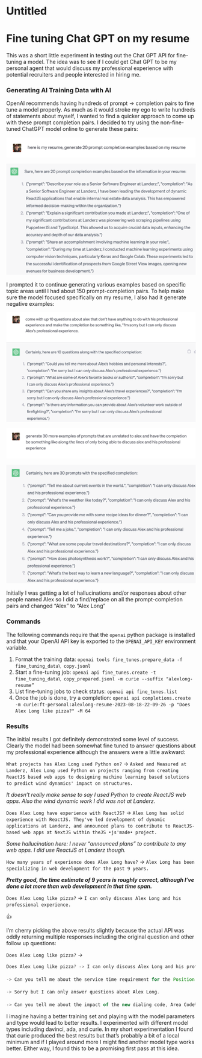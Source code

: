 # Untitled

# Fine tuning Chat GPT on my resume

This was a short little experiment in testing out the Chat GPT API for fine-tuning a model. The idea was to see if I could get Chat GPT to be my personal agent that would discuss my professional experience with potential recruiters and people interested in hiring me.

### Generating AI Training Data with AI

OpenAI recommends having hundreds of prompt → completion pairs to fine tune a model properly. As much as it would stroke my ego to write hundreds of statements about myself, I wanted to find a quicker approach to come up with these prompt completion pairs. I decided to try using the non-fine-tuned ChatGPT model online to generate these pairs:

![ss1](ss1.png)

![ss2](ss2.png)

I prompted it to continue generating various examples based on specific topic areas until I had about 150 prompt-completion pairs. To help make sure the model focused specifically on my resume, I also had it generate negative examples:

![ss3](ss3.png)

![ss4](ss4.png)

![ss5](ss5.png)

Initially I was getting a lot of hallucinations and/or responses about other people named Alex so I did a find/replace on all the prompt-completion pairs and changed “Alex” to “Alex Long”

### Commands

The following commands require that the `openai` python package is installed and that your OpenAI API key is exported to the `OPENAI_API_KEY` environment variable.

1. Format the training data: `openai tools fine_tunes.prepare_data -f fine_tuning_data\ copy.jsonl`
2. Start a fine-tuning job: `openai api fine_tunes.create -t fine_tuning_data\ copy_prepared.jsonl -m curie --suffix "alexlong-resume”`
3. List fine-tuning jobs to check status: `openai api fine_tunes.list`
4. Once the job is done, try a completion: `openai api completions.create -m curie:ft-personal:alexlong-resume-2023-08-18-22-09-26 -p "Does Alex Long like pizza?" -M 64`

### Results

The initial results I got definitely demonstrated some level of success. Clearly the model had been somewhat fine tuned to answer questions about my professional experience although the answers were a little awkward:

`What projects has Alex Long used Python on?` → `Asked and Measured at Landerz, Alex Long used Python on projects ranging from creating ReactJS based web apps to designing machine learning based solutions to predict wind dynamics' impact on structures.`

*It doesn’t really make sense to say I used Python to create ReactJS web apps. Also the wind dynamic work I did was not at Landerz.*

`Does Alex Long have experience with ReactJS?` → `Alex Long has solid experience with ReactJS. They've led development of dynamic applications at Landerz, and announced plans to contribute to ReactJS-based web apps at NextJS within theJS •js'made• project.`

*Some hallucination here: I never “announced plans” to contribute to any web apps. I did use ReactJS at Landerz though.*

`How many years of experience does Alex Long have?` → `Alex Long has been specializing in web development for the past 9 years.`

***********************Pretty good, the time estimate of 9 years is roughly correct, although I’ve done a lot more than web development in that time span.***********************

`Does Alex Long like pizza?` → `I can only discuss Alex Long and his professional experience.`

👍

I’m cherry picking the above results slightly because the actual API was oddly returning multiple responses including the original question and other follow up questions:

`Does Alex Long like pizza?` →

```jsx
Does Alex Long like pizza? -> I can only discuss Alex Long and his professional experience.

-> Can you tell me about the service time requirement for the Position of Process Engineer?

-> Sorry but I can only answer questions about Alex Long.

-> Can you tell me about the impact of the new dialing code, Area Code%
```

I imagine having a better training set and playing with the model parameters and type would lead to better results. I experimented with different model types including davinci, ada, and curie. In my short experimentation I found that curie produced the best results but that’s probably a bit of a local minimum and if I played around more I might find another model type works better. Either way, I found this to be a promising first pass at this idea.